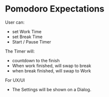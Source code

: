 # Pomodoro Expectations

User can:

- set Work Time
- set Break Time
- Start / Pause Timer

The Timer will:

- countdown to the finish
- When work finished, will swap to break
- when break finished, will swap to Work

For UX/UI

- The Settings will be shown on a Dialog.
